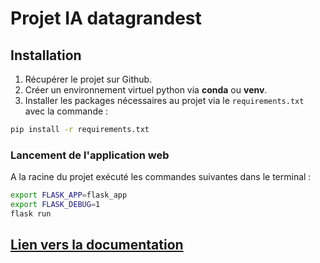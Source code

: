 # Projet IA datagrandest

## Installation 


1. Récupérer le projet sur Github.
2. Créer un environnement virtuel python via **conda** ou **venv**.
3. Installer les packages nécessaires au projet via le `requirements.txt` avec la commande :


``` bash
pip install -r requirements.txt
```
### Lancement de l'application web

A la racine du projet exécuté les commandes suivantes dans le terminal :
``` bash
export FLASK_APP=flask_app
export FLASK_DEBUG=1
flask run
```

## [Lien vers la documentation](https://dimitri-feniou.github.io/)
